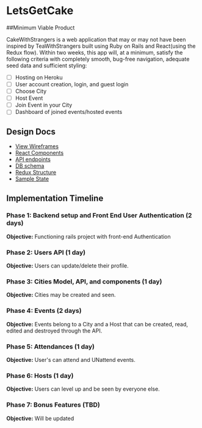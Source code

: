 # LetsGetCake

##Minimum Viable Product

CakeWithStrangers is a web application that may or may not have been inspired by TeaWithStrangers built using Ruby on Rails and React(using the Redux flow). Within two weeks, this app will, at a minimum, satisfy the following criteria with completely smooth, bug-free navigation, adequate seed data and sufficient styling:

- [ ] Hosting on Heroku
- [ ] User account creation, login, and guest login
- [ ] Choose City
- [ ] Host Event
- [ ] Join Event in your City
- [ ] Dashboard of joined events/hosted events

## Design Docs
* [View Wireframes][wireframes]
* [React Components][components]
* [API endpoints][api-endpoints]
* [DB schema][schema]
* [Redux Structure][redux-structure]
* [Sample State][sample-state]

[wireframes]: wireframes
[components]: component-heirarchy.md
[redux-structure]: redux-structure.md
[sample-state]: sample-state.md
[api-endpoints]: api-endpoints.md
[schema]: schema.md

## Implementation Timeline

### Phase 1: Backend setup and Front End User Authentication (2 days)

**Objective:** Functioning rails project with front-end Authentication

### Phase 2: Users API (1 day)

**Objective:** Users can update/delete their profile.

### Phase 3: Cities Model, API, and components (1 day)

**Objective:** Cities may be created and seen.

### Phase 4: Events (2 days)

**Objective:** Events belong to a City and a Host that can be created, read, edited and destroyed through the API.

### Phase 5: Attendances (1 day)

**Objective:** User's can attend and UNattend events.

### Phase 6: Hosts (1 day)

**Objective:** Users can level up and be seen by everyone else.

### Phase 7: Bonus Features (TBD)

**Objective:** Will be updated